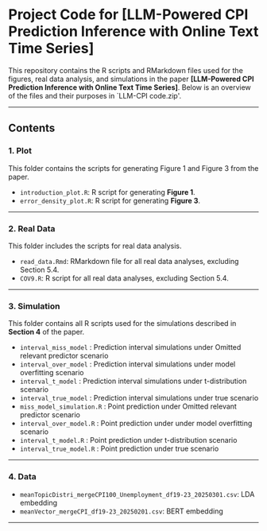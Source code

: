 # Project Code for [LLM-Powered CPI Prediction Inference with Online Text Time Series]

This repository contains the R scripts and RMarkdown files used for the figures, real data analysis, and simulations in the paper **[LLM-Powered CPI Prediction Inference with Online Text Time Series]**. Below is an overview of the files and their purposes in `LLM-CPI code.zip'.

---

## **Contents**

### **1. Plot**
This folder contains the scripts for generating Figure 1 and Figure 3 from the paper.
- `introduction_plot.R`: R script for generating **Figure 1**.
- `error_density_plot.R`: R script for generating **Figure 3**.

---

### **2. Real Data**
This folder includes the scripts for real data analysis.
- `read_data.Rmd`: RMarkdown file for all real data analyses, excluding Section 5.4.
- `COV9.R`: R script for all real data analyses, excluding Section 5.4.

---

### **3. Simulation**
This folder contains all R scripts used for the simulations described in **Section 4** of the paper.
- `interval_miss_model` : Prediction interval simulations under Omitted relevant predictor scenario
- `interval_over_model` : Prediction interval simulations under model overfitting scenario
- `interval_t_model` :  Prediction interval simulations under t-distribution scenario
- `interval_true_model` :  Prediction interval simulations under true scenario
- `miss_model_simulation.R` : Point prediction under Omitted relevant predictor scenario
- `interval_over_model.R` : Point prediction under under model overfitting scenario
- `interval_t_model.R` : Point prediction under t-distribution scenario
- `interval_true_model.R` :  Point prediction under true scenario
---

### **4. Data**
- `meanTopicDistri_mergeCPI100_Unemployment_df19-23_20250301.csv`: LDA embedding
- `meanVector_mergeCPI_df19-23_20250201.csv`: BERT embedding


---

